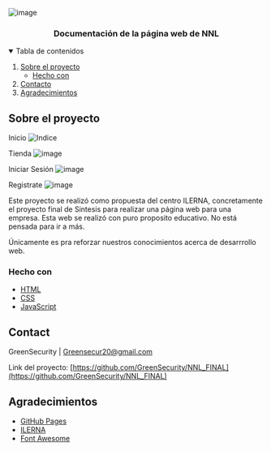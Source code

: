 <!--
*** Thanks for checking out the Best-README-Template. If you have a suggestion
*** that would make this better, please fork the repo and create a pull request
*** or simply open an issue with the tag "enhancement".
*** Thanks again! Now go create something AMAZING! :D
-->



<!-- PROJECT SHIELDS -->
<!--
*** I'm using markdown "reference style" links for readability.
*** Reference links are enclosed in brackets [ ] instead of parentheses ( ).
*** See the bottom of this document for the declaration of the reference variables
*** for contributors-url, forks-url, etc. This is an optional, concise syntax you may use.
*** https://www.markdownguide.org/basic-syntax/#reference-style-links
-->




<!-- PROJECT LOGO -->
![image](https://user-images.githubusercontent.com/58775176/117108211-2780b700-ad83-11eb-82a6-d41b2d76bb6e.png)


  <h3 align="center">Documentación de la página web de NNL</h3>


<!-- TABLE OF CONTENTS -->
<details open="open">
  <summary>Tabla de contenidos</summary>
  <ol>
    <li>
      <a href="#about-the-project">Sobre el proyecto</a>
      <ul>
        <li><a href="#built-with">Hecho con</a></li>
      </ul>
    </li>
    <li><a href="#contact">Contacto</a></li>
    <li><a href="#acknowledgements">Agradecimientos</a></li>
  </ol>
</details>



<!-- ABOUT THE PROJECT -->
## Sobre el proyecto


Inicio
![Indice](https://user-images.githubusercontent.com/58775176/117107266-9bba5b00-ad81-11eb-99ac-53e5b680e388.png)

Tienda
![image](https://user-images.githubusercontent.com/58775176/117107569-12efef00-ad82-11eb-865f-d8c847350ca8.png)

Iniciar Sesión
![image](https://user-images.githubusercontent.com/58775176/117107642-331fae00-ad82-11eb-8aa8-5cefae85e73b.png)

Registrate
![image](https://user-images.githubusercontent.com/58775176/117107687-46cb1480-ad82-11eb-84b0-5b3920ef4e8a.png)


Este proyecto se realizó como propuesta del centro ILERNA, concretamente el proyecto final de Sintesis para realizar una página web para una empresa. Esta web se realizó con puro proposito educativo. No está pensada para ir a más. 

Únicamente es pra reforzar nuestros conocimientos acerca de desarrrollo web.

### Hecho con

* [HTML](https://www.w3schools.com/)
* [CSS](https://www.w3schools.com/css/default.asp)
* [JavaScript](https://www.javascript.com/)


<!-- CONTACT -->
## Contact

GreenSecurity | Greensecur20@gmail.com

Link del proyecto: [https://github.com/GreenSecurity/NNL_FINAL](https://github.com/GreenSecurity/NNL_FINAL)



<!-- ACKNOWLEDGEMENTS -->
## Agradecimientos
* [GitHub Pages](https://pages.github.com)
* [ILERNA](https://www.ilerna.es/)
* [Font Awesome](https://fontawesome.com)
